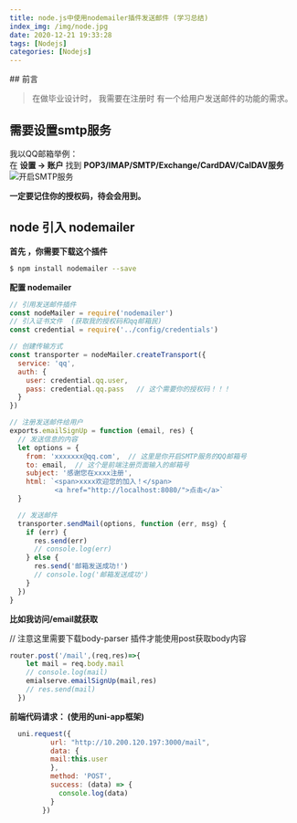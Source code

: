 ```yaml
---
title: node.js中使用nodemailer插件发送邮件 (学习总结)
index_img: /img/node.jpg
date: 2020-12-21 19:33:28
tags: [Nodejs]
categories: [Nodejs]
---
```

​## 前言
> 在做毕业设计时， 我需要在注册时 有一个给用户发送邮件的功能的需求。

## 需要设置smtp服务

我以QQ邮箱举例：  
在 **设置 -> 账户** 找到 **POP3/IMAP/SMTP/Exchange/CardDAV/CalDAV服务**    
![开启SMTP服务](https://p3-juejin.byteimg.com/tos-cn-i-k3u1fbpfcp/b22d89de9c0a49ab8edd101dc4bff089~tplv-k3u1fbpfcp-watermark.image)

**一定要记住你的授权码，待会会用到。**

## node 引入 nodemailer

**首先 ，你需要下载这个插件**
```bash
$ npm install nodemailer --save
```


**配置 nodemailer**
```js
// 引用发送邮件插件
const nodeMailer = require('nodemailer')
// 引入证书文件  (获取我的授权码和qq邮箱民)
const credential = require('../config/credentials')

// 创建传输方式
const transporter = nodeMailer.createTransport({
  service: 'qq',
  auth: {
    user: credential.qq.user,  
    pass: credential.qq.pass   // 这个需要你的授权码！！！
  }
})

// 注册发送邮件给用户
exports.emailSignUp = function (email, res) {
  // 发送信息的内容
  let options = {
    from: 'xxxxxxx@qq.com',  // 这里是你开启SMTP服务的QQ邮箱号
    to: email,  // 这个是前端注册页面输入的邮箱号
    subject: '感谢您在xxxx注册',
    html: `<span>xxxx欢迎您的加入！</span>
           <a href="http://localhost:8080/">点击</a>`
  }

  // 发送邮件
  transporter.sendMail(options, function (err, msg) {
    if (err) {
      res.send(err)
      // console.log(err)
    } else {
      res.send('邮箱发送成功!')
      // console.log('邮箱发送成功')
    }
  })
}
```

**比如我访问/email就获取**

// 注意这里需要下载body-parser 插件才能使用post获取body内容
```js
router.post('/mail',(req,res)=>{
    let mail = req.body.mail
    // console.log(mail)
    emialserve.emailSignUp(mail,res)
    // res.send(mail)
  })
```

**前端代码请求： (使用的uni-app框架)**
```js
  uni.request({
          url: "http://10.200.120.197:3000/mail",
          data: {
		  mail:this.user
		  },
          method: 'POST',
          success: (data) => {
            console.log(data)
          }
        })
```